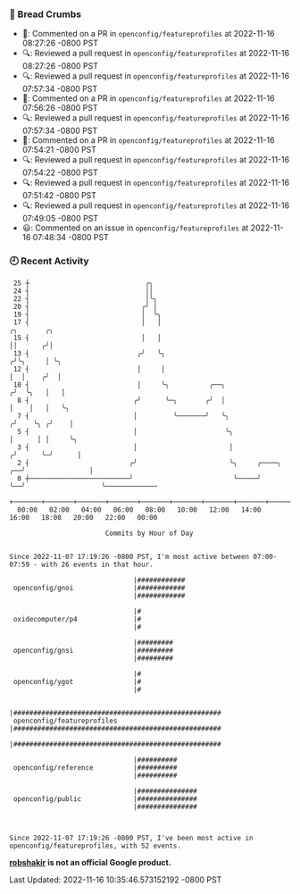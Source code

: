 ### 🍞 Bread Crumbs

 * 💬: Commented on a PR in  `openconfig/featureprofiles` at 2022-11-16 08:27:26 -0800 PST
 * 🔍: Reviewed a pull request in  `openconfig/featureprofiles` at 2022-11-16 08:27:26 -0800 PST
 * 🔍: Reviewed a pull request in  `openconfig/featureprofiles` at 2022-11-16 07:57:34 -0800 PST
 * 💬: Commented on a PR in  `openconfig/featureprofiles` at 2022-11-16 07:56:26 -0800 PST
 * 🔍: Reviewed a pull request in  `openconfig/featureprofiles` at 2022-11-16 07:57:34 -0800 PST
 * 💬: Commented on a PR in  `openconfig/featureprofiles` at 2022-11-16 07:54:21 -0800 PST
 * 🔍: Reviewed a pull request in  `openconfig/featureprofiles` at 2022-11-16 07:54:22 -0800 PST
 * 🔍: Reviewed a pull request in  `openconfig/featureprofiles` at 2022-11-16 07:51:42 -0800 PST
 * 🔍: Reviewed a pull request in  `openconfig/featureprofiles` at 2022-11-16 07:49:05 -0800 PST
 * 😃: Commented on an issue in `openconfig/featureprofiles` at 2022-11-16 07:48:34 -0800 PST

### 🕘 Recent Activity
```
 25 ┼                             ╭╮
 24 ┤                             ││
 22 ┤                             │╰╮
 20 ┤                            ╭╯ │
 19 ┤                            │  ╰╮
 17 ┤                            │   │                                       ╭╮       ╭╮
 15 ┤                            │   │                                       ││      ╭╯│
 13 ┤                           ╭╯   ╰╮                                     ╭╯╰╮     │ ╰╮
 12 ┤                           │     │                                     │  │    ╭╯  │
 10 ┤                           │     ╰╮          ╭──╮                     ╭╯  ╰╮   │   │
  8 ┤                          ╭╯      ╰─╮       ╭╯  │                     │    │   │   ╰╮
  7 ┤                          │         ╰───────╯   ╰╮                   ╭╯    ╰╮ ╭╯    │
  5 ┤                          │                      ╰╮                  │      │ │     ╰╮
  3 ┤                          │                       │                 ╭╯      ╰─╯      │
  2 ┤                         ╭╯                       ╰╮     ╭────╮  ╭──╯                │
  0 ┼─────────────────────────╯                         ╰─────╯    ╰──╯                   ╰─────────────
    +───────+───────+───────+───────+───────+───────+───────+───────+───────+───────+───────+───────+────
  00:00   02:00   04:00   06:00   08:00   10:00   12:00   14:00   16:00   18:00   20:00   22:00   00:00   

						Commits by Hour of Day


Since 2022-11-07 17:19:26 -0800 PST, I'm most active between 07:00-07:59 - with 26 events in that hour.

```



```
                               |############
 openconfig/gnoi               |############
                               |############

                               |#
 oxidecomputer/p4              |#
                               |#

                               |#########
 openconfig/gnsi               |#########
                               |#########

                               |#
 openconfig/ygot               |#
                               |#

                               |####################################################
 openconfig/featureprofiles    |####################################################
                               |####################################################

                               |##########
 openconfig/reference          |##########
                               |##########

                               |###############
 openconfig/public             |###############
                               |###############



Since 2022-11-07 17:19:26 -0800 PST, I've been most active in openconfig/featureprofiles, with 52 events.

```
**[robshakir](mailto:robjs@google.com) is not an official Google product.**  


Last Updated: 2022-11-16 10:35:46.573152192 -0800 PST
